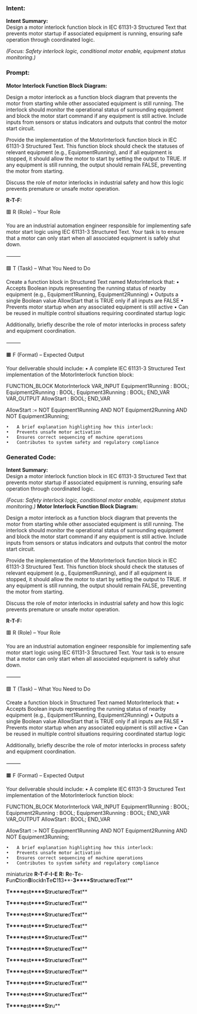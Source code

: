 ### Intent:
**Intent Summary:**  
Design a motor interlock function block in IEC 61131-3 Structured Text that prevents motor startup if associated equipment is running, ensuring safe operation through coordinated logic.  

*(Focus: Safety interlock logic, conditional motor enable, equipment status monitoring.)*

### Prompt:
**Motor Interlock Function Block Diagram:**

Design a motor interlock as a function block diagram that prevents the motor from starting while other associated equipment is still running. The interlock should monitor the operational status of surrounding equipment and block the motor start command if any equipment is still active. Include inputs from sensors or status indicators and outputs that control the motor start circuit.

Provide the implementation of the MotorInterlock function block in IEC 61131-3 Structured Text. This function block should check the statuses of relevant equipment (e.g., EquipmentRunning), and if all equipment is stopped, it should allow the motor to start by setting the output to TRUE. If any equipment is still running, the output should remain FALSE, preventing the motor from starting.

Discuss the role of motor interlocks in industrial safety and how this logic prevents premature or unsafe motor operation.

**R-T-F:**

🟥 R (Role) – Your Role

You are an industrial automation engineer responsible for implementing safe motor start logic using IEC 61131-3 Structured Text. Your task is to ensure that a motor can only start when all associated equipment is safely shut down.

⸻

🟩 T (Task) – What You Need to Do

Create a function block in Structured Text named MotorInterlock that:
	•	Accepts Boolean inputs representing the running status of nearby equipment (e.g., Equipment1Running, Equipment2Running)
	•	Outputs a single Boolean value AllowStart that is TRUE only if all inputs are FALSE
	•	Prevents motor startup when any associated equipment is still active
	•	Can be reused in multiple control situations requiring coordinated startup logic

Additionally, briefly describe the role of motor interlocks in process safety and equipment coordination.

⸻

🟧 F (Format) – Expected Output

Your deliverable should include:
	•	A complete IEC 61131-3 Structured Text implementation of the MotorInterlock function block:

 FUNCTION_BLOCK MotorInterlock
VAR_INPUT
    Equipment1Running : BOOL;
    Equipment2Running : BOOL;
    Equipment3Running : BOOL;
END_VAR
VAR_OUTPUT
    AllowStart : BOOL;
END_VAR

AllowStart := NOT Equipment1Running AND NOT Equipment2Running AND NOT Equipment3Running;

	•	A brief explanation highlighting how this interlock:
	•	Prevents unsafe motor activation
	•	Ensures correct sequencing of machine operations
	•	Contributes to system safety and regulatory compliance

### Generated Code:
**Intent Summary:**  
Design a motor interlock function block in IEC 61131-3 Structured Text that prevents motor startup if associated equipment is running, ensuring safe operation through coordinated logic.  

*(Focus: Safety interlock logic, conditional motor enable, equipment status monitoring.)*
**Motor Interlock Function Block Diagram:**

Design a motor interlock as a function block diagram that prevents the motor from starting while other associated equipment is still running. The interlock should monitor the operational status of surrounding equipment and block the motor start command if any equipment is still active. Include inputs from sensors or status indicators and outputs that control the motor start circuit.

Provide the implementation of the MotorInterlock function block in IEC 61131-3 Structured Text. This function block should check the statuses of relevant equipment (e.g., EquipmentRunning), and if all equipment is stopped, it should allow the motor to start by setting the output to TRUE. If any equipment is still running, the output should remain FALSE, preventing the motor from starting.

Discuss the role of motor interlocks in industrial safety and how this logic prevents premature or unsafe motor operation.

**R-T-F:**

🟥 R (Role) – Your Role

You are an industrial automation engineer responsible for implementing safe motor start logic using IEC 61131-3 Structured Text. Your task is to ensure that a motor can only start when all associated equipment is safely shut down.

⸻

🟩 T (Task) – What You Need to Do

Create a function block in Structured Text named MotorInterlock that:
	•	Accepts Boolean inputs representing the running status of nearby equipment (e.g., Equipment1Running, Equipment2Running)
	•	Outputs a single Boolean value AllowStart that is TRUE only if all inputs are FALSE
	•	Prevents motor startup when any associated equipment is still active
	•	Can be reused in multiple control situations requiring coordinated startup logic

Additionally, briefly describe the role of motor interlocks in process safety and equipment coordination.

⸻

🟧 F (Format) – Expected Output

Your deliverable should include:
	•	A complete IEC 61131-3 Structured Text implementation of the MotorInterlock function block:

 FUNCTION_BLOCK MotorInterlock
VAR_INPUT
    Equipment1Running : BOOL;
    Equipment2Running : BOOL;
    Equipment3Running : BOOL;
END_VAR
VAR_OUTPUT
    AllowStart : BOOL;
END_VAR

AllowStart := NOT Equipment1Running AND NOT Equipment2Running AND NOT Equipment3Running;

	•	A brief explanation highlighting how this interlock:
	•	Prevents unsafe motor activation
	•	Ensures correct sequencing of machine operations
	•	Contributes to system safety and regulatory compliance

 miniaturize
**R-T-F-I-E**
**R:**
**R**e-**T**e-**F**un**C**tion**B**lock**I**n**T**e**C**1**1**3**-**3****S**t**r**u**c**t**u**r**e**d**T**e**x**t**

**T****e**s**t****S**t**r**u**c**t**u**r**e**d**T**e**x**t**

**T****e**s**t****S**t**r**u**c**t**u**r**e**d**T**e**x**t**

**T****e**s**t****S**t**r**u**c**t**u**r**e**d**T**e**x**t**

**T****e**s**t****S**t**r**u**c**t**u**r**e**d**T**e**x**t**

**T****e**s**t****S**t**r**u**c**t**u**r**e**d**T**e**x**t**

**T****e**s**t****S**t**r**u**c**t**u**r**e**d**T**e**x**t**

**T****e**s**t****S**t**r**u**c**t**u**r**e**d**T**e**x**t**

**T****e**s**t****S**t**r**u**c**t**u**r**e**d**T**e**x**t**

**T****e**s**t****S**t**r**u**c**t**u**r**e**d**T**e**x**t**

**T****e**s**t****S**t**r**u**c**t**u**r**e**d**T**e**x**t**

**T****e**s**t****S**t**r**u**
